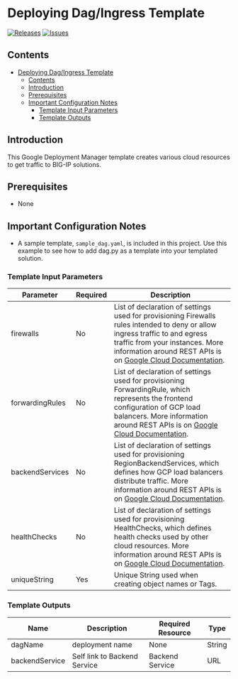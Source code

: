 # Deploying Dag/Ingress Template

[![Releases](https://img.shields.io/github/release/F5Networks/f5-google-gdm-templates-v2.svg)](https://github.com/F5Networks/f5-google-gdm-templates-v2/releases)
[![Issues](https://img.shields.io/github/issues/F5Networks/f5-google-gdm-templates-v2.svg)](https://github.com/F5Networks/f5-google-gdm-templates-v2/issues)

## Contents

- [Deploying Dag/Ingress Template](#deploying-dagingress-template)
  - [Contents](#contents)
  - [Introduction](#introduction)
  - [Prerequisites](#prerequisites)
  - [Important Configuration Notes](#important-configuration-notes)
    - [Template Input Parameters](#template-input-parameters)
    - [Template Outputs](#template-outputs)


## Introduction

This Google Deployment Manager template creates various cloud resources to get traffic to BIG-IP solutions.

## Prerequisites

 - None

## Important Configuration Notes

 - A sample template, `sample_dag.yaml`, is included in this project. Use this example to see how to add dag.py as a template into your templated solution.

### Template Input Parameters

| Parameter | Required | Description |
| --- | --- | --- |
| firewalls | No | List of declaration of settings used for provisioning Firewalls rules intended to deny or allow ingress traffic to and egress traffic from your instances. More information around REST APIs is on [Google Cloud Documentation](https://cloud.google.com/compute/docs/reference/rest/v1/firewalls). |
| forwardingRules | No | List of declaration of settings used for provisioning ForwardingRule, which represents the frontend configuration of GCP load balancers. More information around REST APIs is on [Google Cloud Documentation](https://cloud.google.com/compute/docs/reference/rest/v1/forwardingRules). |
| backendServices | No | List of declaration of settings used for provisioning RegionBackendServices, which defines how GCP load balancers distribute traffic. More information around REST APIs is on [Google Cloud Documentation](https://cloud.google.com/compute/docs/reference/rest/v1/regionBackendServices). |
| healthChecks | No | List of declaration of settings used for provisioning HealthChecks, which defines health checks used by other cloud resources. More information around REST APIs is on [Google Cloud Documentation](https://cloud.google.com/compute/docs/reference/rest/v1/healthChecks). |
| uniqueString | Yes | Unique String used when creating object names or Tags. |

### Template Outputs

| Name | Description | Required Resource | Type |
| --- | --- | --- | --- |
| dagName | deployment name | None | String |
| backendService | Self link to Backend Service | Backend Service | URL |

